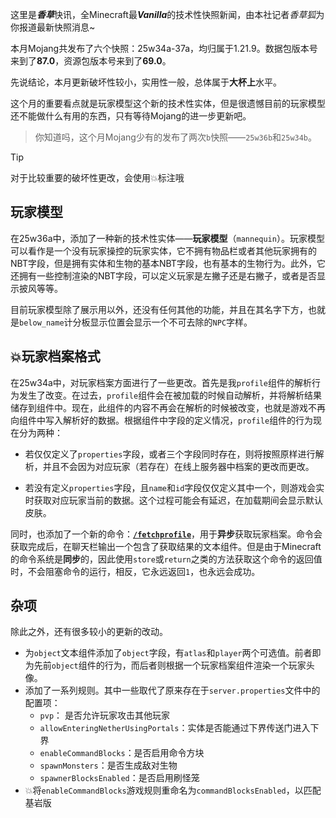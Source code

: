 <SpotlightHead
    title = "香草快讯 - Λojang Spotlight - 2025年9月"
    authorName = Alumopper
    avatarUrl = '../../_authors/alumopper.jpg'
    :socialLinks="[
        { name: 'BiliBili', url: 'https://space.bilibili.com/280394409' },
        { name: 'GitHub', url: 'https://github.com/Alumopper' }
    ]"
    cover='../_assets/spotlight.png'
    type=1
/>

这里是***香草***快讯，全Minecraft最***Vanilla***的技术性快照新闻，由本社记者*香草狐*为你报道最新快照消息~

本月Mojang共发布了六个快照：25w34a-37a，均归属于1.21.9。数据包版本号来到了**87.0**，资源包版本号来到了**69.0**。

先说结论，本月更新破坏性较小，实用性一般，总体属于**大杯上**水平。

这个月的重要看点就是玩家模型这个新的技术性实体，但是很遗憾目前的玩家模型还不能做什么有用的东西，只有等待Mojang的进一步更新吧。

> 你知道吗，这个月Mojang少有的发布了两次`b`快照——`25w36b`和`25w34b`。

<ColorLine />

> [!TIP]
>
> 对于比较重要的破坏性更改，会使用💥标注哦

## 玩家模型

在25w36a中，添加了一种新的技术性实体——**玩家模型**（`mannequin`）。玩家模型可以看作是一个没有玩家操控的玩家实体，它不拥有物品栏或者其他玩家拥有的NBT字段，但是拥有实体和生物的基本NBT字段，也有基本的生物行为。此外，它还拥有一些控制渲染的NBT字段，可以定义玩家是左撇子还是右撇子，或者是否显示披风等等。

目前玩家模型除了展示用以外，还没有任何其他的功能，并且在其名字下方，也就是`below_name`计分板显示位置会显示一个不可去除的`NPC`字样。

## 💥玩家档案格式

在25w34a中，对玩家档案方面进行了一些更改。首先是我`profile`组件的解析行为发生了改变。在过去，`profile`组件会在被加载的时候自动解析，并将解析结果储存到组件中。现在，此组件的内容不再会在解析的时候被改变，也就是游戏不再向组件中写入解析好的数据。根据组件中字段的定义情况，`profile`组件的行为现在分为两种：

* 若仅仅定义了`properties`字段，或者三个字段同时存在，则将按照原样进行解析，并且不会因为对应玩家（若存在）在线上服务器中档案的更改而更改。

* 若没有定义`properties`字段，且`name`和`id`字段仅仅定义其中一个，则游戏会实时获取对应玩家当前的数据。这个过程可能会有延迟，在加载期间会显示默认皮肤。

同时，也添加了一个新的命令：[**`/fetchprofile`**](https://zh.minecraft.wiki/w/%E5%91%BD%E4%BB%A4/fetchprofile)，用于**异步**获取玩家档案。命令会获取完成后，在聊天栏输出一个包含了获取结果的文本组件。但是由于Minecraft的命令系统是**同步**的，因此使用`store`或`return`之类的方法获取这个命令的返回值时，不会阻塞命令的运行，相反，它永远返回`1`，也永远会成功。

## 杂项

除此之外，还有很多较小的更新的改动。

* 为`object`文本组件添加了`object`字段，有`atlas`和`player`两个可选值。前者即为先前`object`组件的行为，而后者则根据一个玩家档案组件渲染一个玩家头像。
* 添加了一系列规则。其中一些取代了原来存在于`server.properties`文件中的配置项：
  * `pvp`： 是否允许玩家攻击其他玩家
  * `allowEnteringNetherUsingPortals`：实体是否能通过下界传送门进入下界
  * `enableCommandBlocks`：是否启用命令方块
  * `spawnMonsters`：是否生成敌对生物
  * `spawnerBlocksEnabled`：是否启用刷怪笼
* 💥将`enableCommandBlocks`游戏规则重命名为`commandBlocksEnabled`，以匹配基岩版
